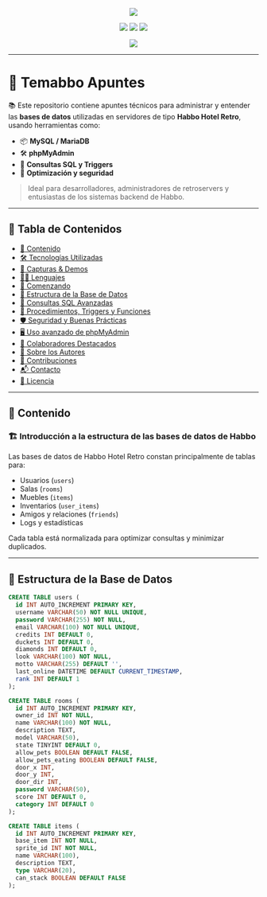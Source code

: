 <!-- Banner principal animado -->
<p align="center">
  <img src="https://capsule-render.vercel.app/api?type=waving&color=6C78AF&height=180&section=header&text=Temabbo%20Apuntes&fontSize=38&fontColor=ffffff&animation=fadeIn" />
</p>

<p align="center">
  <img src="https://img.shields.io/github/stars/Andres-glitch-cell/Temabbo_Apuntes?style=social" />
  <img src="https://img.shields.io/github/forks/Andres-glitch-cell/Temabbo_Apuntes?style=social" />
  <img src="https://visitor-badge.laobi.icu/badge?page_id=Andres-glitch-cell.Temabbo_Apuntes" />
</p>

<p align="center">
  <img src="https://readme-typing-svg.herokuapp.com/?color=6C78AF&size=25&center=true&vCenter=true&width=1000&lines=💻+Temabbo+Apuntes+para+Habbo;📚+Todo+sobre+bases+de+datos+retro;⚙️+MySQL,+Triggers,+Procedimientos+;✨+phpMyAdmin,+Consultas+y+Optimización" />
</p>

---

# 🏨 Temabbo Apuntes

📚 Este repositorio contiene apuntes técnicos para administrar y entender las **bases de datos** utilizadas en servidores de tipo **Habbo Hotel Retro**, usando herramientas como:

- 📦 **MySQL / MariaDB**
- 🛠 **phpMyAdmin**
- 🧠 **Consultas SQL y Triggers**
- 🚀 **Optimización y seguridad**

> Ideal para desarrolladores, administradores de retroservers y entusiastas de los sistemas backend de Habbo.

---

## 🧭 Tabla de Contenidos

- [📌 Contenido](#contenido)
- [🛠️ Tecnologías Utilizadas](#tecnologías-utilizadas)
- [🎨 Capturas & Demos](#capturas--demos)
- [🧑‍💻 Lenguajes](#lenguajes)
- [🚀 Comenzando](#comenzando)
- [🧩 Estructura de la Base de Datos](#estructura-de-la-base-de-datos)
- [🧮 Consultas SQL Avanzadas](#consultas-sql-avanzadas)
- [🔧 Procedimientos, Triggers y Funciones](#procedimientos-triggers-y-funciones)
- [🛡 Seguridad y Buenas Prácticas](#seguridad-y-buenas-prácticas)
- [🖥 Uso avanzado de phpMyAdmin](#uso-avanzado-de-phpmyadmin)
- [👥 Colaboradores Destacados](#colaboradores-destacados)
- [🙋 Sobre los Autores](#sobre-los-autores)
- [🤝 Contribuciones](#contribuciones)
- [📬 Contacto](#contacto)
- [📄 Licencia](#licencia)

---

## 📌 Contenido

### 🏗 Introducción a la estructura de las bases de datos de Habbo

Las bases de datos de Habbo Hotel Retro constan principalmente de tablas para:

- Usuarios (`users`)
- Salas (`rooms`)
- Muebles (`items`)
- Inventarios (`user_items`)
- Amigos y relaciones (`friends`)
- Logs y estadísticas

Cada tabla está normalizada para optimizar consultas y minimizar duplicados.

---

## 🧩 Estructura de la Base de Datos

```sql
CREATE TABLE users (
  id INT AUTO_INCREMENT PRIMARY KEY,
  username VARCHAR(50) NOT NULL UNIQUE,
  password VARCHAR(255) NOT NULL,
  email VARCHAR(100) NOT NULL UNIQUE,
  credits INT DEFAULT 0,
  duckets INT DEFAULT 0,
  diamonds INT DEFAULT 0,
  look VARCHAR(100) NOT NULL,
  motto VARCHAR(255) DEFAULT '',
  last_online DATETIME DEFAULT CURRENT_TIMESTAMP,
  rank INT DEFAULT 1
);

CREATE TABLE rooms (
  id INT AUTO_INCREMENT PRIMARY KEY,
  owner_id INT NOT NULL,
  name VARCHAR(100) NOT NULL,
  description TEXT,
  model VARCHAR(50),
  state TINYINT DEFAULT 0,
  allow_pets BOOLEAN DEFAULT FALSE,
  allow_pets_eating BOOLEAN DEFAULT FALSE,
  door_x INT,
  door_y INT,
  door_dir INT,
  password VARCHAR(50),
  score INT DEFAULT 0,
  category INT DEFAULT 0
);

CREATE TABLE items (
  id INT AUTO_INCREMENT PRIMARY KEY,
  base_item INT NOT NULL,
  sprite_id INT NOT NULL,
  name VARCHAR(100),
  description TEXT,
  type VARCHAR(20),
  can_stack BOOLEAN DEFAULT FALSE
);
